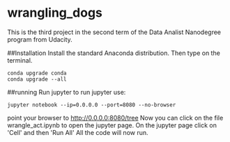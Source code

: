 # wrangling_dogs
This is the third project in the second term of the Data Analist Nanodegree program from Udacity.

##Installation 
Install the standard Anaconda distribution. Then type on the terminal.

```
conda upgrade conda
conda upgrade --all
```

##running 
Run jupyter to run jupyter use:

```
jupyter notebook --ip=0.0.0.0 --port=8080 --no-browser
```
point your browser to
http://0.0.0.0:8080/tree Now you can click on the file wrangle_act.ipynb to open the jupyter page. On the jupyter page click on 'Cell' and then 'Run All' All the code will now run.